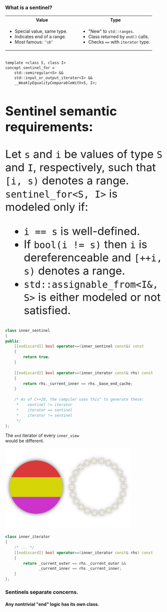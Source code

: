 <section>

<div class="hl-block left-align">

### What is a sentinel?

<table class="compare-columns">
    <colgroup>
        <col style="width: 50%" />
        <col style="width: 50%" />
    </colgroup>
    <tr>
        <th>Value</th>
        <th>Type</th>
    </tr>
    <tr>
        <td>
            <ul>
                <li>Special value, same type.</li>
                <li>Indicates end of a range.</li>
                <li>Most famous: <code class="cpp">‘\0’</code></li>
            </ul>
        </td>
        <td>
            <ul>
                <li>"New" to <code>std::ranges</code>.</li>
                <li>Class returned by <code>end()</code> calls.</li>
                <li>Checks <code>==</code> with <code>iterator</code> type.</li>
            </ul>
        </td>
    </tr>
</table>

</div>

</section>
<section>

<pre><code class="cpp" data-trim data-noescape data-line-numbers="|1-2|1-3|1-4|1-5">
template &lt;class S, class I&gt;
concept sentinel_for =
	std::semiregular&lt;S&gt; &&
	std::input_or_output_iterator&lt;I&gt; &&
	<i>__WeaklyEqualityComparableWith</i>&lt;S, I&gt;;
</code></pre>

</section>
<section>

<div class="hl-block left-align" style="font-size: 35px;">

### Sentinel semantic requirements:

Let `s` and `i` be values of type `S` and `I`, respectively, such that `[i, s)` denotes a range.
`sentinel_for<S, I>` is modeled only if:

- `i == s` is well-defined.
- <span class="fragment hl-text">If `bool(i != s)` then `i` is dereferenceable and `[++i, s)` denotes a range.</span>
- `std::assignable_from<I&, S>` is either modeled or not satisfied.

</div>

</section>
<section>

```c++ [1,4-7]
class inner_sentinel
{
public:
	[[nodiscard]] bool operator==(inner_sentinel const&) const
	{
		return true;
	}
 
	[[nodiscard]] bool operator==(inner_iterator const& rhs) const
	{
		return rhs._current_inner == rhs._base_end_cache;
	}

    /* As of C++20, the compiler uses this^ to generate these:
     *    sentinel != iterator
     *    iterator == sentinel
     *    iterator != sentinel
     */
};
```

</section>
<section>

<div class="hl-block medium-text">

The `end` iterator of every `inner_view`<br/>would be different.

</div>

<img src="images/inner-end-iter.png" alt="inner_view end iterator"
     width="400" />

</section>
<section>

```c++ []
class inner_iterator
{
    /* ... */
    [[nodiscard]] bool operator==(inner_iterator const& rhs) const
	{
		return _current_outer == rhs._current_outer &&
		       _current_inner == rhs._current_inner;
	}
};
```

</section>
<section>

<div class="hl-block">

### Sentinels separate concerns.

#### Any nontrivial "end" logic has its own class.

</div>

</section>
